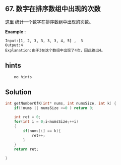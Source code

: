 ## 67. 数字在排序数组中出现的次数
[这里](https://www.acwing.com/problem/content/63/)
统计一个数字在排序数组中出现的次数。

**Example :**
```
Input:[1, 2, 3, 3, 3, 3, 4, 5] ,  3
Output:4
Explanation:由于3在这个数组中出现了4次，因此输出4。
```
## hints
```
    no hints
```
## Solution
``` c
int getNumberOfK(int* nums, int numsSize, int k) {
    if(!nums || numsSize <=0 ) return 0;

    int ret = 0;
    for(int i = 0;i<numsSize;++i)
    {
        if(nums[i] == k){
            ret++;
        }
    }
    return ret;

}
```